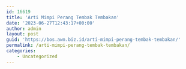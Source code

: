 ```yaml
---
id: 16619
title: 'Arti Mimpi Perang Tembak Tembakan'
date: '2023-06-27T12:43:17+00:00'
author: admin
layout: post
guid: 'https://bos.awn.biz.id/arti-mimpi-perang-tembak-tembakan/'
permalink: /arti-mimpi-perang-tembak-tembakan/
categories:
    - Uncategorized
---
```


